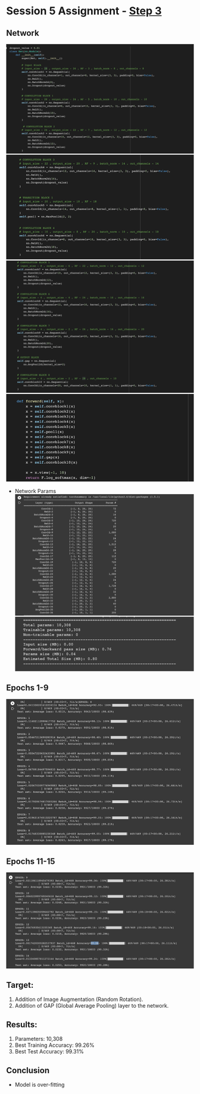 # Session 5 Assignment - [Step 3](Session_5_Assignment_step_3.ipynb)

## Network
![img_3.png](images/img_3.png)
![img_4.png](images/img_4.png)
![img_5.png](images/img_5.png)
![img_6.png](images/img_6.png)

- Network Params
![img.png](images/img.png)
![img_1.png](images/img_1.png)
  
## Epochs 1-9
![img_7.png](images/img_7.png)

## Epochs 11-15
![img_8.png](images/img_8.png)


## Target:

1.   Addition of Image Augmentation (Random Rotation).
2.   Addition of GAP (Global Average Pooling) layer to the network.

## Results:


1.   Parameters: 10,308
2.   Best Training Accuracy: 99.26%
3.   Best Test Accuracy: 99.31%

## Conclusion 

*   Model is over-fitting